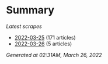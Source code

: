 # Summary
*Latest scrapes*
* [2022-03-25](https://github.com/nuuuwan/news_lk/blob/data/news_lk.2022-03-25.json) (171 articles)
* [2022-03-26](https://github.com/nuuuwan/news_lk/blob/data/news_lk.2022-03-26.json) (5 articles)

*Generated at 02:31AM, March 26, 2022*